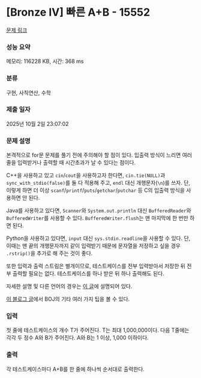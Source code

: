 # [Bronze IV] 빠른 A+B - 15552 

[문제 링크](https://www.acmicpc.net/problem/15552) 

### 성능 요약

메모리: 116228 KB, 시간: 368 ms

### 분류

구현, 사칙연산, 수학

### 제출 일자

2025년 10월 2일 23:07:02

### 문제 설명

<p style="user-select: auto !important;">본격적으로 for문 문제를 풀기 전에 주의해야 할 점이 있다. 입출력 방식이 느리면 여러 줄을 입력받거나 출력할 때 시간초과가 날 수 있다는 점이다.</p>

<p style="user-select: auto !important;">C++을 사용하고 있고 <code style="user-select: auto !important;">cin</code>/<code style="user-select: auto !important;">cout</code>을 사용하고자 한다면, <code style="user-select: auto !important;">cin.tie(NULL)</code>과 <code style="user-select: auto !important;">sync_with_stdio(false)</code>를 둘 다 적용해 주고, <code style="user-select: auto !important;">endl</code> 대신 개행문자(<code style="user-select: auto !important;">\n</code>)를 쓰자. 단, 이렇게 하면 더 이상 <code style="user-select: auto !important;">scanf</code>/<code style="user-select: auto !important;">printf</code>/<code style="user-select: auto !important;">puts</code>/<code style="user-select: auto !important;">getchar</code>/<code style="user-select: auto !important;">putchar</code> 등 C의 입출력 방식을 사용하면 안 된다.</p>

<p style="user-select: auto !important;">Java를 사용하고 있다면, <code style="user-select: auto !important;">Scanner</code>와 <code style="user-select: auto !important;">System.out.println</code> 대신 <code style="user-select: auto !important;">BufferedReader</code>와 <code style="user-select: auto !important;">BufferedWriter</code>를 사용할 수 있다. <code style="user-select: auto !important;">BufferedWriter.flush</code>는 맨 마지막에 한 번만 하면 된다.</p>

<p style="user-select: auto !important;">Python을 사용하고 있다면, <code style="user-select: auto !important;">input</code> 대신 <code style="user-select: auto !important;">sys.stdin.readline</code>을 사용할 수 있다. 단, 이때는 맨 끝의 개행문자까지 같이 입력받기 때문에 문자열을 저장하고 싶을 경우 <code style="user-select: auto !important;">.rstrip()</code>을 추가로 해 주는 것이 좋다.</p>

<p style="user-select: auto !important;">또한 입력과 출력 스트림은 별개이므로, 테스트케이스를 전부 입력받아서 저장한 뒤 전부 출력할 필요는 없다. 테스트케이스를 하나 받은 뒤 하나 출력해도 된다.</p>

<p style="user-select: auto !important;">자세한 설명 및 다른 언어의 경우는 <a href="http://www.acmicpc.net/board/view/22716" style="user-select: auto !important;">이 글</a>에 설명되어 있다.</p>

<p style="user-select: auto !important;"><a href="http://www.acmicpc.net/blog/view/55" style="user-select: auto !important;">이 블로그 글</a>에서 BOJ의 기타 여러 가지 팁을 볼 수 있다.</p>

### 입력 

 <p style="user-select: auto !important;">첫 줄에 테스트케이스의 개수 T가 주어진다. T는 최대 1,000,000이다. 다음 T줄에는 각각 두 정수 A와 B가 주어진다. A와 B는 1 이상, 1,000 이하이다.</p>

### 출력 

 <p style="user-select: auto !important;">각 테스트케이스마다 A+B를 한 줄에 하나씩 순서대로 출력한다.</p>

